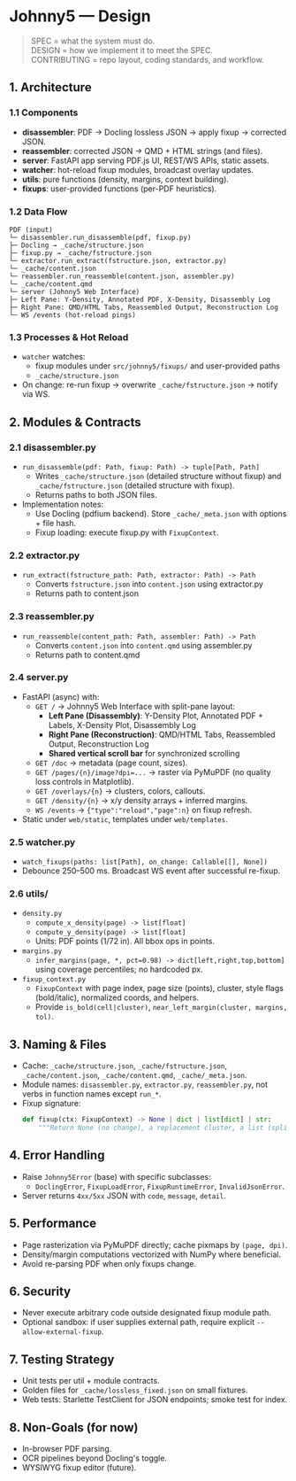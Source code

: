 # Johnny5 — Design

> SPEC = what the system must do.  
> DESIGN = how we implement it to meet the SPEC.  
> CONTRIBUTING = repo layout, coding standards, and workflow.

## 1. Architecture

### 1.1 Components
- **disassembler**: PDF → Docling lossless JSON → apply fixup → corrected JSON.
- **reassembler**: corrected JSON → QMD + HTML strings (and files).
- **server**: FastAPI app serving PDF.js UI, REST/WS APIs, static assets.
- **watcher**: hot-reload fixup modules, broadcast overlay updates.
- **utils**: pure functions (density, margins, context building).
- **fixups**: user-provided functions (per-PDF heuristics).

### 1.2 Data Flow
```
PDF (input)
└─ disassembler.run_disassemble(pdf, fixup.py)
├─ Docling → _cache/structure.json
├─ fixup.py → _cache/fstructure.json
└─ extractor.run_extract(fstructure.json, extractor.py)
└─ _cache/content.json
└─ reassembler.run_reassemble(content.json, assembler.py)
└─ _cache/content.qmd
└─ server (Johnny5 Web Interface)
├─ Left Pane: Y-Density, Annotated PDF, X-Density, Disassembly Log
├─ Right Pane: QMD/HTML Tabs, Reassembled Output, Reconstruction Log
└─ WS /events (hot-reload pings)
```

### 1.3 Processes & Hot Reload
- `watcher` watches:
  - fixup modules under `src/johnny5/fixups/` and user-provided paths
  - `_cache/structure.json`
- On change: re-run fixup → overwrite `_cache/fstructure.json` → notify via WS.

## 2. Modules & Contracts

### 2.1 disassembler.py
- `run_disassemble(pdf: Path, fixup: Path) -> tuple[Path, Path]`
  - Writes `_cache/structure.json` (detailed structure without fixup) and `_cache/fstructure.json` (detailed structure with fixup).
  - Returns paths to both JSON files.
- Implementation notes:
  - Use Docling (pdfium backend). Store `_cache/_meta.json` with options + file hash.
  - Fixup loading: execute fixup.py with `FixupContext`.

### 2.2 extractor.py
- `run_extract(fstructure_path: Path, extractor: Path) -> Path`
  - Converts `fstructure.json` into `content.json` using extractor.py
  - Returns path to content.json

### 2.3 reassembler.py
- `run_reassemble(content_path: Path, assembler: Path) -> Path`
  - Converts `content.json` into `content.qmd` using assembler.py
  - Returns path to content.qmd

### 2.4 server.py
- FastAPI (async) with:
  - `GET /` → Johnny5 Web Interface with split-pane layout:
    - **Left Pane (Disassembly)**: Y-Density Plot, Annotated PDF + Labels, X-Density Plot, Disassembly Log
    - **Right Pane (Reconstruction)**: QMD/HTML Tabs, Reassembled Output, Reconstruction Log
    - **Shared vertical scroll bar** for synchronized scrolling
  - `GET /doc` → metadata (page count, sizes).
  - `GET /pages/{n}/image?dpi=...` → raster via PyMuPDF (no quality loss controls in Matplotlib).
  - `GET /overlays/{n}` → clusters, colors, callouts.
  - `GET /density/{n}` → x/y density arrays + inferred margins.
  - `WS /events` → `{"type":"reload","page":n}` on fixup refresh.
- Static under `web/static`, templates under `web/templates`.

### 2.5 watcher.py
- `watch_fixups(paths: list[Path], on_change: Callable[[], None])`
- Debounce 250–500 ms. Broadcast WS event after successful re-fixup.

### 2.6 utils/
- `density.py`
  - `compute_x_density(page) -> list[float]`
  - `compute_y_density(page) -> list[float]`
  - Units: PDF points (1/72 in). All bbox ops in points.
- `margins.py`
  - `infer_margins(page, *, pct=0.98) -> dict[left,right,top,bottom]` using coverage percentiles; no hardcoded px.
- `fixup_context.py`
  - `FixupContext` with page index, page size (points), cluster, style flags (bold/italic), normalized coords, and helpers.
  - Provide `is_bold(cell|cluster)`, `near_left_margin(cluster, margins, tol)`.

## 3. Naming & Files

- Cache: `_cache/structure.json`, `_cache/fstructure.json`, `_cache/content.json`, `_cache/content.qmd`, `_cache/_meta.json`.
- Module names: `disassembler.py`, `extractor.py`, `reassembler.py`, not verbs in function names except `run_*`.
- Fixup signature:
  ```python
  def fixup(ctx: FixupContext) -> None | dict | list[dict] | str:
      """Return None (no change), a replacement cluster, a list (split), or label override (str)."""
  ```

## 4. Error Handling

* Raise `Johnny5Error` (base) with specific subclasses:
  * `DoclingError`, `FixupLoadError`, `FixupRuntimeError`, `InvalidJsonError`.
* Server returns `4xx/5xx` JSON with `code`, `message`, `detail`.

## 5. Performance

* Page rasterization via PyMuPDF directly; cache pixmaps by `(page, dpi)`.
* Density/margin computations vectorized with NumPy where beneficial.
* Avoid re-parsing PDF when only fixups change.

## 6. Security

* Never execute arbitrary code outside designated fixup module path.
* Optional sandbox: if user supplies external path, require explicit `--allow-external-fixup`.

## 7. Testing Strategy

* Unit tests per util + module contracts.
* Golden files for `_cache/lossless_fixed.json` on small fixtures.
* Web tests: Starlette TestClient for JSON endpoints; smoke test for index.

## 8. Non-Goals (for now)

* In-browser PDF parsing.
* OCR pipelines beyond Docling's toggle.
* WYSIWYG fixup editor (future).

